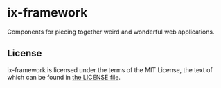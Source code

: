 # ix-framework

Components for piecing together weird and wonderful web applications.

## License

ix-framework is licensed under the terms of
the MIT License, the text of which can be found
in [the LICENSE file](./LICENSE).
